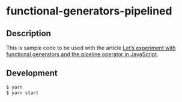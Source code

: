 # functional-generators-pipelined

## Description

This is sample code to be used with the article [Let’s experiment with functional generators and the pipeline operator in JavaScript](https://link.medium.com/kxSlh84xDT).

## Development

```bash
$ yarn
$ yarn start
```